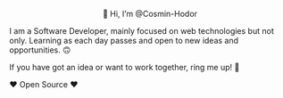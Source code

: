 <p align="center">
 👋 Hi, I’m @Cosmin-Hodor
 
I am a Software Developer, mainly focused on web technologies but not only.
Learning as each day passes and open to new ideas and opportunities. 🙃

If you have got an idea or want to work together, ring me up! 🤙

❤️ Open Source ❤️
</p>
